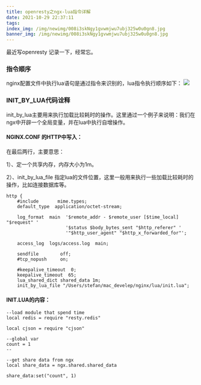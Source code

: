 ```yaml
---
title: openresty之ngx-lua指令详解
date: 2021-10-29 22:37:11
tags:
index_img: /img/newimg/008i3skNgy1gvwmjwu7ubj325w0u0gn8.jpg
banner_img: /img/newimg/008i3skNgy1gvwmjwu7ubj325w0u0gn8.jpg
---
```

最近写openresty 记录一下，经常忘。
### 指令顺序
nginx配置文件中执行lua语句是通过指令来识别的，lua指令执行顺序如下：
![](/img/newimg/008i3skNgy1gvwmi5fg8nj30rx0pawfv.jpg)

### INIT_BY_LUA代码诠释
init_by_lua主要用来执行加载比较耗时的操作。这里通过一个例子来说明：我们在ngx中开辟一个全局变量，并在lua中执行自增操作。
#### NGINX.CONF 的HTTP中写入：
在最后两行，主要意思：

1）、定一个共享内存，内存大小为1m。

2）、init_by_lua_file 指定lua的文件位置，这里一般用来执行一些加载比较耗时的操作，比如连接数据库等。
```
http {
    #include       mime.types;
    default_type  application/octet-stream;
 
    log_format  main  '$remote_addr - $remote_user [$time_local] "$request" '
                      '$status $body_bytes_sent "$http_referer" '
                      '"$http_user_agent" "$http_x_forwarded_for"';
 
    access_log  logs/access.log  main;
 
    sendfile        off;
    #tcp_nopush     on;
 
    #keepalive_timeout  0;
    keepalive_timeout  65;
    lua_shared_dict shared_data 1m;
    init_by_lua_file "/Users/stefan/mac_develep/nginx/lua/init.lua";
```

#### INIT.LUA的内容：
```
--load module that spend time
local redis = require "resty.redis"
 
local cjson = require "cjson"
 
--global var
count = 1
--
 
--get share data from ngx
local share_data = ngx.shared.shared_data
 
share_data:set("count", 1)
```